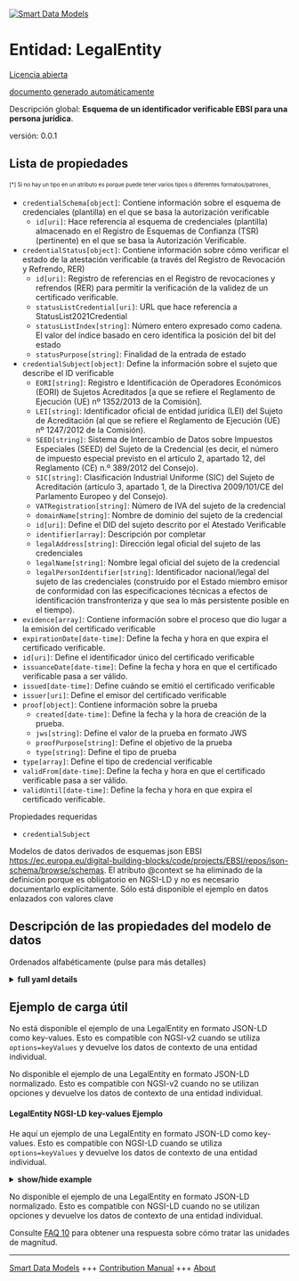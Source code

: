 <!-- 10-Header -->  
[![Smart Data Models](https://smartdatamodels.org/wp-content/uploads/2022/01/SmartDataModels_logo.png "Logo")](https://smartdatamodels.org)  
Entidad: LegalEntity  
====================<!-- /10-Header -->  
<!-- 15-License -->  
[Licencia abierta](https://github.com/smart-data-models//dataModel.VerifiableCredentials/blob/master/LegalEntity/LICENSE.md)  
[documento generado automáticamente](https://docs.google.com/presentation/d/e/2PACX-1vTs-Ng5dIAwkg91oTTUdt8ua7woBXhPnwavZ0FxgR8BsAI_Ek3C5q97Nd94HS8KhP-r_quD4H0fgyt3/pub?start=false&loop=false&delayms=3000#slide=id.gb715ace035_0_60)  
<!-- /15-License -->  
<!-- 20-Description -->  
Descripción global: **Esquema de un identificador verificable EBSI para una persona jurídica**.  
versión: 0.0.1  
<!-- /20-Description -->  
<!-- 30-PropertiesList -->  

## Lista de propiedades  

<sup><sub>[*] Si no hay un tipo en un atributo es porque puede tener varios tipos o diferentes formatos/patrones</sub></sup>.  
- `credentialSchema[object]`: Contiene información sobre el esquema de credenciales (plantilla) en el que se basa la autorización verificable  	- `id[uri]`: Hace referencia al esquema de credenciales (plantilla) almacenado en el Registro de Esquemas de Confianza (TSR) (pertinente) en el que se basa la Autorización Verificable.    
- `credentialStatus[object]`: Contiene información sobre cómo verificar el estado de la atestación verificable (a través del Registro de Revocación y Refrendo, RER)  	- `id[uri]`: Registro de referencias en el Registro de revocaciones y refrendos (RER) para permitir la verificación de la validez de un certificado verificable.    
	- `statusListCredential[uri]`: URL que hace referencia a StatusList2021Credential    
	- `statusListIndex[string]`: Número entero expresado como cadena. El valor del índice basado en cero identifica la posición del bit del estado    
	- `statusPurpose[string]`: Finalidad de la entrada de estado    
- `credentialSubject[object]`: Define la información sobre el sujeto que describe el ID verificable  	- `EORI[string]`: Registro e Identificación de Operadores Económicos (EORI) de Sujetos Acreditados [a que se refiere el Reglamento de Ejecución (UE) nº 1352/2013 de la Comisión].    
	- `LEI[string]`: Identificador oficial de entidad jurídica (LEI) del Sujeto de Acreditación (al que se refiere el Reglamento de Ejecución (UE) nº 1247/2012 de la Comisión).    
	- `SEED[string]`: Sistema de Intercambio de Datos sobre Impuestos Especiales (SEED) del Sujeto de la Credencial (es decir, el número de impuesto especial previsto en el artículo 2, apartado 12, del Reglamento (CE) n.º 389/2012 del Consejo).    
	- `SIC[string]`: Clasificación Industrial Uniforme (SIC) del Sujeto de Acreditación (artículo 3, apartado 1, de la Directiva 2009/101/CE del Parlamento Europeo y del Consejo).    
	- `VATRegistration[string]`: Número de IVA del sujeto de la credencial    
	- `domainName[string]`: Nombre de dominio del sujeto de la credencial    
	- `id[uri]`: Define el DID del sujeto descrito por el Atestado Verificable    
	- `identifier[array]`: Descripción por completar    
	- `legalAddress[string]`: Dirección legal oficial del sujeto de las credenciales    
	- `legalName[string]`: Nombre legal oficial del sujeto de la credencial    
	- `legalPersonIdentifier[string]`: Identificador nacional/legal del sujeto de las credenciales (construido por el Estado miembro emisor de conformidad con las especificaciones técnicas a efectos de identificación transfronteriza y que sea lo más persistente posible en el tiempo).    
- `evidence[array]`: Contiene información sobre el proceso que dio lugar a la emisión del certificado verificable  - `expirationDate[date-time]`: Define la fecha y hora en que expira el certificado verificable.  - `id[uri]`: Define el identificador único del certificado verificable  - `issuanceDate[date-time]`: Define la fecha y hora en que el certificado verificable pasa a ser válido.  - `issued[date-time]`: Define cuándo se emitió el certificado verificable  - `issuer[uri]`: Define el emisor del certificado verificable  - `proof[object]`: Contiene información sobre la prueba  	- `created[date-time]`: Define la fecha y la hora de creación de la prueba.    
	- `jws[string]`: Define el valor de la prueba en formato JWS    
	- `proofPurpose[string]`: Define el objetivo de la prueba    
	- `type[string]`: Define el tipo de prueba    
- `type[array]`: Define el tipo de credencial verificable  - `validFrom[date-time]`: Define la fecha y hora en que el certificado verificable pasa a ser válido.  - `validUntil[date-time]`: Define la fecha y hora en que expira el certificado verificable.  <!-- /30-PropertiesList -->  
<!-- 35-RequiredProperties -->  
Propiedades requeridas  
- `credentialSubject`  <!-- /35-RequiredProperties -->  
<!-- 40-RequiredProperties -->  
Modelos de datos derivados de esquemas json EBSI https://ec.europa.eu/digital-building-blocks/code/projects/EBSI/repos/json-schema/browse/schemas. El atributo @context se ha eliminado de la definición porque es obligatorio en NGSI-LD y no es necesario documentarlo explícitamente. Sólo está disponible el ejemplo en datos enlazados con valores clave  
<!-- /40-RequiredProperties -->  
<!-- 50-DataModelHeader -->  
## Descripción de las propiedades del modelo de datos  
Ordenados alfabéticamente (pulse para más detalles)  
<!-- /50-DataModelHeader -->  
<!-- 60-ModelYaml -->  
<details><summary><strong>full yaml details</strong></summary>    
```yaml  
LegalEntity:    
  description: Schema of an EBSI Verifiable ID for a legal entity    
  properties:    
    credentialSchema:    
      description: Contains information about the credential schema (template) on which the Verifiable Authorisation is based    
      properties:    
        id:    
          description: References the credential schema (template) stored on the (relevant) Trusted Schemas Registry (TSR) on which the Verifiable Authorisation is based    
          format: uri    
          type: string    
          x-ngsi:    
            type: Property    
        type:    
          description: Defines credential schema type    
          enum:    
            - FullJsonSchemaValidator2021    
          type: string    
          x-ngsi:    
            type: Property    
      required:    
        - id    
        - type    
      type: object    
      x-ngsi:    
        type: Property    
    credentialStatus:    
      description: 'Contains information about how to verify the status of the Verifiable Attestation (via the Revocation and Endorsement Registry, RER)'    
      properties:    
        id:    
          description: References record in the Revocation and Endorsement Registry (RER) to enable verification of a Verifiable Attestation’s validity    
          format: uri    
          type: string    
          x-ngsi:    
            type: Property    
        statusListCredential:    
          description: URL referencing the StatusList2021Credential    
          format: uri    
          type: string    
          x-ngsi:    
            type: Property    
        statusListIndex:    
          description: Integer expressed as a string. The zero based index value identifies the bit position of the status    
          type: string    
          x-ngsi:    
            type: Property    
        statusPurpose:    
          description: Purpose of the status entry    
          enum:    
            - revocation    
            - suspension    
          type: string    
          x-ngsi:    
            type: Property    
        type:    
          description: Defines the Verifiable Credential status type    
          type: string    
          x-ngsi:    
            type: Property    
      required:    
        - id    
        - type    
      type: object    
      x-ngsi:    
        type: Property    
    credentialSubject:    
      description: Defines information about the subject that is described by the Verifiable ID    
      properties:    
        EORI:    
          description: Economic Operator Registration and Identification (EORI) of Credential Subject (referred to in Commission Implementing Regulation (EU) No 1352/2013)    
          type: string    
          x-ngsi:    
            type: Property    
        LEI:    
          description: Official legal entity identifier (LEI) of Credential Subject (referred to in Commission Implementing Regulation (EU) No 1247/2012)    
          type: string    
          x-ngsi:    
            type: Property    
        SEED:    
          description: System for Exchange of Excise Data (SEED) of Credential Subject (i.e. excise number provided in Article 2(12) of Council Regulation (EC) No 389/2012)    
          type: string    
          x-ngsi:    
            type: Property    
        SIC:    
          description: Standard Industrial Classification (SIC) of Credential Subject (Article 3(1) of Directive 2009/101/EC of the European Parliament and of the Council.)    
          type: string    
          x-ngsi:    
            type: Property    
        VATRegistration:    
          description: VAT number  of Credential Subject    
          type: string    
          x-ngsi:    
            type: Property    
        domainName:    
          description: Domain name  of Credential Subject    
          type: string    
          x-ngsi:    
            type: Property    
        id:    
          description: Defines the DID of the subject that is described by the Verifiable Attestation    
          format: uri    
          type: string    
          x-ngsi:    
            type: Property    
        identifier:    
          description: Description to be completed    
          items:    
            properties:    
              id:    
                description: Description to be completed    
                format: uri    
                type: string    
                x-ngsi:    
                  type: Property    
              schemeID:    
                description: Description to be completed    
                type: string    
                x-ngsi:    
                  type: Property    
              value:    
                description: Description to be completed    
                type: string    
                x-ngsi:    
                  type: Property    
            type: object    
          type: array    
          x-ngsi:    
            type: Property    
        legalAddress:    
          description: Official legal address of Credential Subject    
          type: string    
          x-ngsi:    
            type: Property    
        legalName:    
          description: Official legal name of Credential Subject    
          type: string    
          x-ngsi:    
            type: Property    
        legalPersonIdentifier:    
          description: National/Legal Identifier of Credential Subject (constructed by the sending Member State in accordance with the technical specifications for the purposes of cross-border identification and which is as persistent as possible in time)    
          type: string    
          x-ngsi:    
            type: Property    
        taxReference:    
          description: Official tax reference number of Credential Subject    
          type: string    
          x-ngsi:    
            type: Property    
      required:    
        - id    
        - legalName    
      type: object    
      x-ngsi:    
        type: Property    
    evidence:    
      description: Contains information about the process which resulted in the issuance of the Verifiable Attestation    
      items:    
        properties:    
          documentPresence:    
            items:    
              description: Description to be completed    
              type: string    
              x-ngsi:    
                type: Property    
            type: array    
          evidenceDocument:    
            items:    
              description: Description to be completed    
              type: string    
              x-ngsi:    
                type: Property    
            type: array    
          id:    
            description: 'If present, it MUST contain a URL that points to where more information about this instance of evidence can be found'    
            type: string    
            x-ngsi:    
              type: Property    
          subjectPresence:    
            description: Description to be completed    
            type: string    
            x-ngsi:    
              type: Property    
          type:    
            description: Defines the evidence type    
            items:    
              type: string    
            type: array    
            x-ngsi:    
              type: Property    
        required:    
          - id    
          - type    
        type: object    
      type: array    
      x-ngsi:    
        type: Property    
    expirationDate:    
      description: 'Defines the date and time, when the Verifiable Attestation expires'    
      format: date-time    
      type: string    
      x-ngsi:    
        type: Property    
    id:    
      description: Defines unique identifier of the Verifiable Attestation    
      format: uri    
      type: string    
      x-ngsi:    
        type: Property    
    issuanceDate:    
      description: 'Defines the date and time, when the Verifiable Attestation becomes valid'    
      format: date-time    
      type: string    
      x-ngsi:    
        type: Property    
    issued:    
      description: Defines when the Verifiable Attestation was issued    
      format: date-time    
      type: string    
      x-ngsi:    
        type: Property    
    issuer:    
      description: Defines the issuer of the Verifiable Attestation    
      format: uri    
      type: string    
      x-ngsi:    
        type: Property    
    proof:    
      description: Contains information about the proof    
      properties:    
        created:    
          description: 'Defines the date and time, when the proof has been created'    
          format: date-time    
          type: string    
          x-ngsi:    
            type: Property    
        jws:    
          description: Defines the proof value in JWS format    
          type: string    
          x-ngsi:    
            type: Property    
        proofPurpose:    
          description: Defines the purpose of the proof    
          type: string    
          x-ngsi:    
            type: Property    
        type:    
          description: Defines the proof type    
          type: string    
          x-ngsi:    
            type: Property    
        verificationMethod:    
          description: Contains information about the verification method / proof mechanisms    
          type: string    
          x-ngsi:    
            type: Property    
      required:    
        - type    
        - proofPurpose    
        - created    
        - verificationMethod    
        - jws    
      type: object    
      x-ngsi:    
        type: Property    
    type:    
      description: Defines the Verifiable Credential type    
      items:    
        type: string    
      type: array    
      x-ngsi:    
        type: Property    
    validFrom:    
      description: 'Defines the date and time, when the Verifiable Attestation becomes valid'    
      format: date-time    
      type: string    
      x-ngsi:    
        type: Property    
    validUntil:    
      description: 'Defines the date and time, when the Verifiable Attestation expires'    
      format: date-time    
      type: string    
      x-ngsi:    
        type: Property    
  required:    
    - credentialSubject    
  type: object    
  x-derived-from: https://ec.europa.eu/digital-building-blocks/code/projects/EBSI/repos/json-schema/browse/schemas/ebsi-vid/legal-entity/2022-11/schema.json    
  x-disclaimer: 'Redistribution and use in source and binary forms, with or without modification, are permitted  provided that the license conditions are met. Copyleft (c) 2022 Contributors to Smart Data Models Program'    
  x-license-url: https://github.com/smart-data-models/dataModel.VerifiableCredentials/blob/master/LegalEntity/LICENSE.md    
  x-model-schema: ""    
  x-model-tags: 'EBSI, Verifiable Credentials'    
  x-version: 0.0.1    
```  
</details>    
<!-- /60-ModelYaml -->  
<!-- 70-MiddleNotes -->  
<!-- /70-MiddleNotes -->  
<!-- 80-Examples -->  
## Ejemplo de carga útil  
No está disponible el ejemplo de una LegalEntity en formato JSON-LD como key-values. Esto es compatible con NGSI-v2 cuando se utiliza `options=keyValues` y devuelve los datos de contexto de una entidad individual.  
No disponible el ejemplo de una LegalEntity en formato JSON-LD normalizado. Esto es compatible con NGSI-v2 cuando no se utilizan opciones y devuelve los datos de contexto de una entidad individual.  
#### LegalEntity NGSI-LD key-values Ejemplo  
He aquí un ejemplo de una LegalEntity en formato JSON-LD como key-values. Esto es compatible con NGSI-LD cuando se utiliza `options=keyValues` y devuelve los datos de contexto de una entidad individual.  
<details><summary><strong>show/hide example</strong></summary>    
```json  
{  
  "@context": [  
    "https://www.w3.org/2018/credentials/v1",  
    "https://europa.eu/schemas/v-id/2020/v1",  
    "https://europa.eu/schemas/eidas/2020/v1"  
  ],  
  "id": "urn:did:123456",  
  "type": ["VerifiableCredential", "VerifiableAttestation"],  
  "issuer": "did:ebsi:2757945549477fc571663bee12042873fe555b674bd294a3",  
  "issuanceDate": "2019-06-22T14:11:44Z",  
  "validFrom": "2019-06-22T14:11:44Z",  
  "issued": "2019-06-22T14:11:44Z",  
  "credentialSubject": {  
    "id": "did:ebsi:2659b154a445434a39d91149ead3bd993cb99fd5e78281b7",  
    "identifier": [  
      {  
        "schemeID": "SHACL",  
        "value": "SHACL ID 1",  
        "id": "http://student.id/41231232"  
      }  
    ],  
    "legalName": "Example Company"  
  },  
  "credentialStatus": {  
    "id": "https://europa.eu/status/identity#1dee355d-0432-4910-ac9c-70d89e8d674e",  
    "type": "CredentialStatusList2020"  
  },  
  "credentialSchema": {  
    "id": "https://europa.eu/tsr-vid/verifiableid1.json",  
    "type": "FullJsonSchemaValidator2021"  
  },  
  "evidence": [  
    {  
      "id": "https://europa.eu/tsr-vid/evidence/f2aeec97-fc0d-42bf-8ca7-0548192d4231",  
      "type": ["DocumentVerification"],  
      "verifier": "did:ebsi:2e81454f76775c687694ee6772a17796436768a30e289555",  
      "evidenceDocument": ["Passport"],  
      "subjectPresence": "Physical",  
      "documentPresence": ["Physical"]  
    }  
  ],  
  "proof": {  
    "type": "EidasSeal2021",  
    "created": "2019-06-22T14:11:44Z",  
    "proofPurpose": "assertionMethod",  
    "verificationMethod": "did:ebsi:2757945549477fc571663bee12042873fe555b674bd294a3#2368332668",  
    "jws": "HG21J4fdlnBvBA+y6D...amP7O="  
  }  
}  
```  
</details>  
No disponible el ejemplo de una LegalEntity en formato JSON-LD normalizado. Esto es compatible con NGSI-LD cuando no se utilizan opciones y devuelve los datos de contexto de una entidad individual.  
<!-- /80-Examples -->  
<!-- 90-FooterNotes -->  
<!-- /90-FooterNotes -->  
<!-- 95-Units -->  
Consulte [FAQ 10](https://smartdatamodels.org/index.php/faqs/) para obtener una respuesta sobre cómo tratar las unidades de magnitud.  
<!-- /95-Units -->  
<!-- 97-LastFooter -->  
---  
[Smart Data Models](https://smartdatamodels.org) +++ [Contribution Manual](https://bit.ly/contribution_manual) +++ [About](https://bit.ly/Introduction_SDM)<!-- /97-LastFooter -->  
